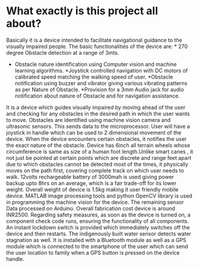 <h1>What exactly is this project all about?</h1>

Basically it is a device intended to facilitate navigational guidance to the visually impaired people.
The basic functionalities of the device are: * 270 degree Obstacle detection at a range of 3mts.
* Obstacle nature identification using Computer vision and machine learning algorithms.
*Joystick controlled navigation with DC motors of calibrated speed matching the walking speed of user.
*Obstacle notification using buzzer and vibrator giving various vibrating patterns as per Nature of Obstacle. 
*Provision for a 3mm Audio jack for audio notification about nature of Obstacle and for navigation assistance.

It is a device which guides visually impaired by moving ahead of the user and checking for any obstacles in the desired path in which the user wants to move.
Obstacles are identified using machine vision camera and ultrasonic sensors.
This sends data to the microprocessor. User will have a joystick in handle which can be used to 2 dimensional movement of the device. 
When the device encounters certain obstacles, it notifies the user the exact nature of the obstacle. 
Device has 6inch all terrain wheels whose circumference is same as size of a human foot length.Unlike smart canes , 
it not just be pointed at certain points which are discrete and range feet apart due to which obstacles cannot be detected most of the times, 
it physically moves on the path first, covering complete track on which user needs to walk. 
12volts rechargeable battery of 3000mah is used giving power backup upto 8hrs on an average, 
which is a fair trade-off for its lower weight. Overall weight of device is 1.5kg making it user friendly mobile device. 
MATLAB image processing tools and python OpenCV library is used in programming the machine vision for the device. 
The remaining sensor Data processed on Arduino. Overall fabrication cost device is around INR2500. 
Regarding safety measures, as soon as the device is turned on, a component check code runs, ensuring the functionality of all components. 
An instant lockdown switch is provided which immediately switches off the device and then restarts. The indigenously built water sensor detects water stagnation as well. 
It is installed with a Bluetooth module as well as a GPS module which is connected to the smartphone of 
the user which can send the user location to family when a GPS button is pressed on the device handle.
